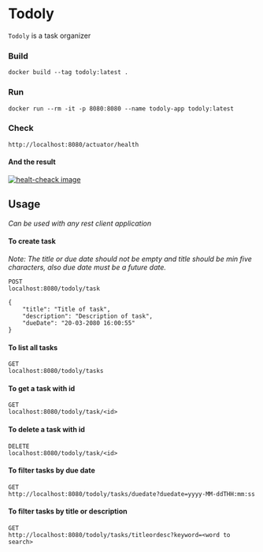 # Todoly

`Todoly` is a task organizer

### Build

```
docker build --tag todoly:latest .
```

### Run

```
docker run --rm -it -p 8080:8080 --name todoly-app todoly:latest
```

### Check

```
http://localhost:8080/actuator/health
```

#### And the result

[![healt-cheack image](https://user-images.githubusercontent.com/10801236/114638976-703dd680-9cd5-11eb-9cdd-98c3f7798136.jpg)](https://user-images.githubusercontent.com/10801236/114638976-703dd680-9cd5-11eb-9cdd-98c3f7798136.jpg)

## Usage

*Can be used with any rest client application*

#### To create task

*Note: The title or due date should not be empty and title should be min five characters, also due date must be a future
date.*

```
POST
localhost:8080/todoly/task

{
    "title": "Title of task",
    "description": "Description of task",
    "dueDate": "20-03-2080 16:00:55"
}
```

#### To list all tasks

```
GET
localhost:8080/todoly/tasks
```

#### To get a task with id

```
GET
localhost:8080/todoly/task/<id>
```

#### To delete a task with id

```
DELETE
localhost:8080/todoly/task/<id>
```

#### To filter tasks by due date

```
GET
http://localhost:8080/todoly/tasks/duedate?duedate=yyyy-MM-ddTHH:mm:ss
```

#### To filter tasks by title or description

```
GET
http://localhost:8080/todoly/tasks/titleordesc?keyword=<word to search>
```